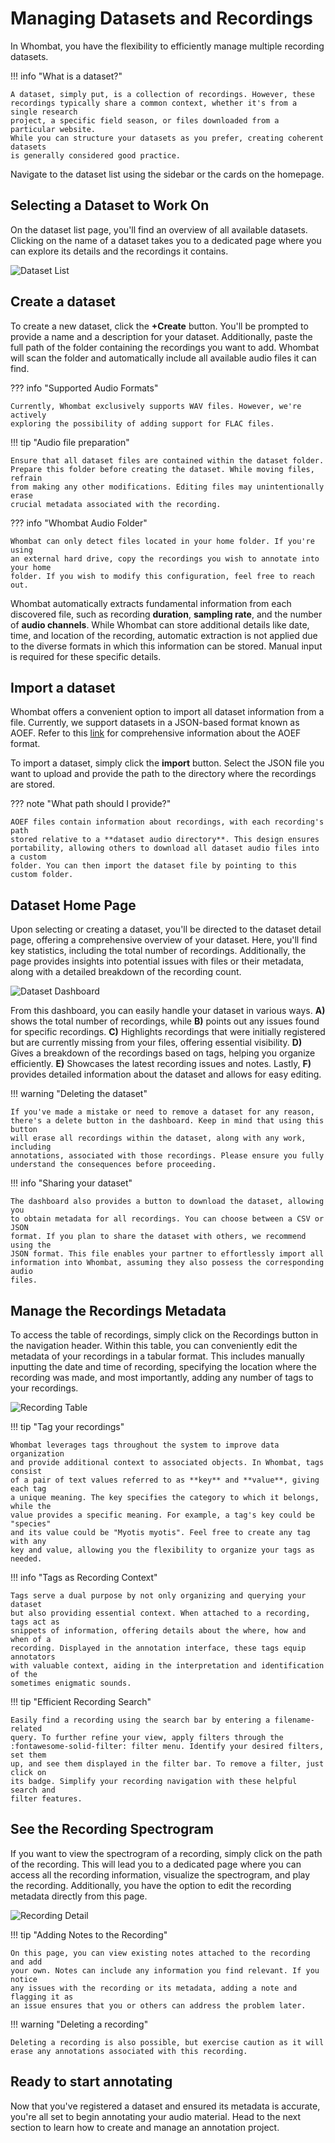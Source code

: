 # Managing Datasets and Recordings

In Whombat, you have the flexibility to efficiently manage multiple recording
datasets.

!!! info "What is a dataset?"

    A dataset, simply put, is a collection of recordings. However, these
    recordings typically share a common context, whether it's from a single research
    project, a specific field season, or files downloaded from a particular website.
    While you can structure your datasets as you prefer, creating coherent datasets
    is generally considered good practice.

Navigate to the dataset list using the sidebar or the cards on the homepage.

## Selecting a Dataset to Work On

On the dataset list page, you'll find an overview of all available datasets.
Clicking on the name of a dataset takes you to a dedicated page where you can
explore its details and the recordings it contains.

![Dataset List](../assets/img/dataset_list.png)

## Create a dataset

To create a new dataset, click the **+Create** button. You'll be prompted to
provide a name and a description for your dataset. Additionally, paste the full
path of the folder containing the recordings you want to add. Whombat will scan
the folder and automatically include all available audio files it can find.

??? info "Supported Audio Formats"

    Currently, Whombat exclusively supports WAV files. However, we're actively
    exploring the possibility of adding support for FLAC files.

!!! tip "Audio file preparation"

    Ensure that all dataset files are contained within the dataset folder.
    Prepare this folder before creating the dataset. While moving files, refrain
    from making any other modifications. Editing files may unintentionally erase
    crucial metadata associated with the recording.

??? info "Whombat Audio Folder"

    Whombat can only detect files located in your home folder. If you're using
    an external hard drive, copy the recordings you wish to annotate into your home
    folder. If you wish to modify this configuration, feel free to reach out.

Whombat automatically extracts fundamental information from each discovered
file, such as recording **duration**, **sampling rate**, and the number of
**audio channels**. While Whombat can store additional details like date, time,
and location of the recording, automatic extraction is not applied due to the
diverse formats in which this information can be stored. Manual input is
required for these specific details.

## Import a dataset

Whombat offers a convenient option to import all dataset information from a
file. Currently, we support datasets in a JSON-based format known as AOEF. Refer
to this [link](https://mbsantiago.github.io/soundevent/) for comprehensive
information about the AOEF format.

To import a dataset, simply click the **import** button. Select the JSON file
you want to upload and provide the path to the directory where the recordings
are stored.

??? note "What path should I provide?"

    AOEF files contain information about recordings, with each recording's path
    stored relative to a **dataset audio directory**. This design ensures
    portability, allowing others to download all dataset audio files into a custom
    folder. You can then import the dataset file by pointing to this custom folder.

## Dataset Home Page

Upon selecting or creating a dataset, you'll be directed to the dataset detail
page, offering a comprehensive overview of your dataset. Here, you'll find key
statistics, including the total number of recordings. Additionally, the page
provides insights into potential issues with files or their metadata, along with
a detailed breakdown of the recording count.

![Dataset Dashboard](../assets/img/dataset_dashboard.png)

From this dashboard, you can easily handle your dataset in various ways. **A)**
shows the total number of recordings, while **B)** points out any issues found
for specific recordings. **C)** Highlights recordings that were initially
registered but are currently missing from your files, offering essential
visibility. **D)** Gives a breakdown of the recordings based on tags, helping
you organize efficiently. **E)** Showcases the latest recording issues and
notes. Lastly, **F)** provides detailed information about the dataset and allows
for easy editing.

!!! warning "Deleting the dataset"

    If you've made a mistake or need to remove a dataset for any reason,
    there's a delete button in the dashboard. Keep in mind that using this button
    will erase all recordings within the dataset, along with any work, including
    annotations, associated with those recordings. Please ensure you fully
    understand the consequences before proceeding.

!!! info "Sharing your dataset"

    The dashboard also provides a button to download the dataset, allowing you
    to obtain metadata for all recordings. You can choose between a CSV or JSON
    format. If you plan to share the dataset with others, we recommend using the
    JSON format. This file enables your partner to effortlessly import all
    information into Whombat, assuming they also possess the corresponding audio
    files.

## Manage the Recordings Metadata

To access the table of recordings, simply click on the Recordings button in the
navigation header. Within this table, you can conveniently edit the metadata of
your recordings in a tabular format. This includes manually inputting the date
and time of recording, specifying the location where the recording was made, and
most importantly, adding any number of tags to your recordings.

![Recording Table](../assets/img/recordings_table.png)

!!! tip "Tag your recordings"

    Whombat leverages tags throughout the system to improve data organization
    and provide additional context to associated objects. In Whombat, tags consist
    of a pair of text values referred to as **key** and **value**, giving each tag
    a unique meaning. The key specifies the category to which it belongs, while the
    value provides a specific meaning. For example, a tag's key could be "species"
    and its value could be "Myotis myotis". Feel free to create any tag with any
    key and value, allowing you the flexibility to organize your tags as needed.

!!! info "Tags as Recording Context"

    Tags serve a dual purpose by not only organizing and querying your dataset
    but also providing essential context. When attached to a recording, tags act as
    snippets of information, offering details about the where, how and when of a
    recording. Displayed in the annotation interface, these tags equip annotators
    with valuable context, aiding in the interpretation and identification of the
    sometimes enigmatic sounds.

!!! tip "Efficient Recording Search"

    Easily find a recording using the search bar by entering a filename-related
    query. To further refine your view, apply filters through the
    :fontawesome-solid-filter: filter menu. Identify your desired filters, set them
    up, and see them displayed in the filter bar. To remove a filter, just click on
    its badge. Simplify your recording navigation with these helpful search and
    filter features.

## See the Recording Spectrogram

If you want to view the spectrogram of a recording, simply click on the path of
the recording. This will lead you to a dedicated page where you can access all
the recording information, visualize the spectrogram, and play the recording.
Additionally, you have the option to edit the recording metadata directly from
this page.

![Recording Detail](../assets/img/recording_detail.png)

!!! tip "Adding Notes to the Recording"

    On this page, you can view existing notes attached to the recording and add
    your own. Notes can include any information you find relevant. If you notice
    any issues with the recording or its metadata, adding a note and flagging it as
    an issue ensures that you or others can address the problem later.

!!! warning "Deleting a recording"

    Deleting a recording is also possible, but exercise caution as it will
    erase any annotations associated with this recording.

## Ready to start annotating

Now that you've registered a dataset and ensured its metadata is accurate,
you're all set to begin annotating your audio material. Head to the next section
to learn how to create and manage an annotation project.
